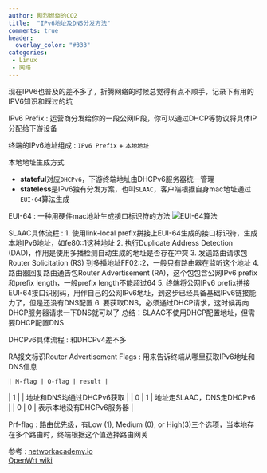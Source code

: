 ```yaml
---
author: 剧烈燃烧的CO2
title:  "IPv6地址及DNS分发方法"
comments: true
header:
  overlay_color: "#333"
categories: 
 - Linux
 - 网络
---
```


现在IPV6也普及的差不多了，折腾网络的时候总觉得有点不顺手，记录下有用的IPV6知识和踩过的坑  

IPv6 Prefix
: 运营商分发给你的一段公网IP段，你可以通过DHCP等协议将具体IP分配给下游设备  

终端的IPv6地址组成
: `IPv6 Prefix` + `本地地址`

本地地址生成方式
- **stateful**对应`DHCPv6`，下游终端地址由DHCPv6服务器统一管理  
- **stateless**是IPv6独有分发方案，也叫`SLAAC`，客户端根据自身mac地址通过`EUI-64`算法生成

EUI-64
: 一种用硬件mac地址生成接口标识符的方法
![EUI-64算法](https://cdn.networkacademy.io/sites/default/files/inline-images/generating-link-local-address-example.png "EUI-64算法")

SLAAC具体流程
: 1. 使用link-local prefix拼接上EUI-64生成的接口标识符，生成本地IPv6地址，如fe80::1这种地址
2. 执行Duplicate Address Detection (DAD)，作用是使用多播检测自动生成的地址是否存在冲突
3. 发送路由请求包Router Solicitation (RS) 到多播地址FF02::2，一般只有路由器在监听这个地址
4. 路由器回复路由通告包Router Advertisement (RA)，这个包包含公网IPv6 prefix和prefix length，一般prefix length不能超过64
5. 终端将公网IPv6 prefix拼接EUI-64接口识别码，用作自己的公网IPv6地址，到这步已经具备基础IPv6链接能力了，但是还没有DNS配置
6. 要获取DNS，必须通过DHCP请求，这时候再向DHCP服务器请求一下DNS就可以了
总结：SLAAC不使用DHCP配置地址，但需要DHCP配置DNS

DHCPv6具体流程
: 和DHCPv4差不多

RA报文标识Router Advertisement Flags
: 用来告诉终端从哪里获取IPv6地址和DNS信息

    | M-flag | O-flag | result |
| 1 | | 地址和DNS均通过DHCPv6获取 |
| 0 | 1 | 地址走SLAAC，DNS走DHCPv6 |
| 0 | 0 | 表示本地没有DHCPv6服务器 |

Prf-flag
: 路由优先级，有Low (1), Medium (0), or High(3)三个选项，当本地存在多个路由时，终端根据这个值选择路由网关

参考
: [networkacademy.io](https://www.networkacademy.io/ccna/ipv6/stateless-address-autoconfiguration-slaac)  
[OpenWrt wiki](https://en.wikipedia.org/wiki/IPv6)


